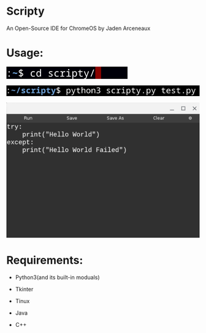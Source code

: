 # Scripty
An Open-Source IDE for ChromeOS by Jaden Arceneaux

# Usage:
  
  ![](images/IMAGE1.png)
  
  ![](images/IMAGE2.png)
  
  ![](images/IMAGE3.png)


# Requirements:

  - Python3(and its built-in moduals)
  
  - Tkinter
  
  - Tinux
  
  - Java
  
  - C++
